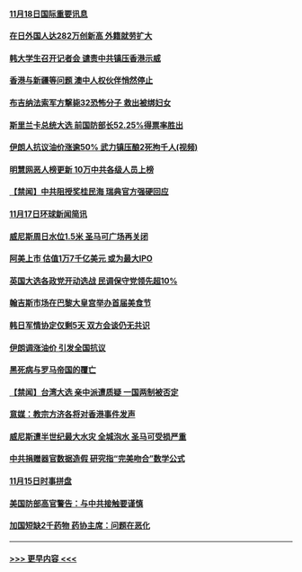 #### [11月18日国际重要讯息](../pages/prog202/a102709661.md?t=11182055) 
#### [在日外国人达282万创新高 外籍就劳扩大](../pages/prog202/a102709689.md?t=11182055) 
#### [韩大学生召开记者会 谴责中共镇压香港示威](../pages/prog202/a102709675.md?t=11182055) 
#### [香港与新疆等问题 澳中人权伙伴悄然停止](../pages/prog202/a102709654.md?t=11182055) 
#### [布吉纳法索军方撃毙32恐怖分子 救出被绑妇女](../pages/prog202/a102709594.md?t=11182055) 
#### [斯里兰卡总统大选 前国防部长52.25%得票率胜出](../pages/prog202/a102709475.md?t=11182055) 
#### [伊朗人抗议油价涨逾50% 武力镇压酿2死拘千人(视频)](../pages/prog202/a102709482.md?t=11182055) 
#### [明慧网恶人榜更新 10万中共各级人员上榜](../pages/prog202/a102709485.md?t=11182055) 
#### [【禁闻】中共阻授奖桂民海 瑞典官方强硬回应](../pages/prog202/a102709421.md?t=11182055) 
#### [11月17日环球新闻简讯](../pages/prog202/a102709388.md?t=11182055) 
#### [威尼斯周日水位1.5米 圣马可广场再关闭](../pages/prog202/a102709363.md?t=11182055) 
#### [阿美上市 估值1万7千亿美元 或为最大IPO](../pages/prog202/a102709294.md?t=11182055) 
#### [英国大选各政党开动选战 民调保守党领先超10%](../pages/prog202/a102709289.md?t=11182055) 
#### [翰吉斯市场在巴黎大皇宫举办首届美食节](../pages/prog202/a102709244.md?t=11182055) 
#### [韩日军情协定仅剩5天 双方会谈仍无共识](../pages/prog202/a102709216.md?t=11182055) 
#### [伊朗调涨油价 引发全国抗议](../pages/prog202/a102708722.md?t=11182055) 
#### [黑死病与罗马帝国的覆亡](../pages/prog202/a102708562.md?t=11182055) 
#### [【禁闻】台湾大选 亲中派遭质疑 一国两制被否定](../pages/prog202/a102708276.md?t=11182055) 
#### [意媒：教宗方济各将对香港事件发声](../pages/prog202/a102708223.md?t=11182055) 
#### [威尼斯遭半世纪最大水灾 全城泡水 圣马可受损严重](../pages/prog202/a102708171.md?t=11182055) 
#### [中共捐赠器官数据造假 研究指“完美吻合”数学公式](../pages/prog202/a102708008.md?t=11182055) 
#### [11月15日时事拼盘](../pages/prog202/a102708147.md?t=11182055) 
#### [美国防部高官警告：与中共接触要谨慎](../pages/prog202/a102708093.md?t=11182055) 
#### [加国短缺2千药物 药协主席：问题在恶化](../pages/prog202/a102708053.md?t=11182055) 

----
#### [ >>> 更早内容 <<< ](../indexes/prog202-earlier.md)
